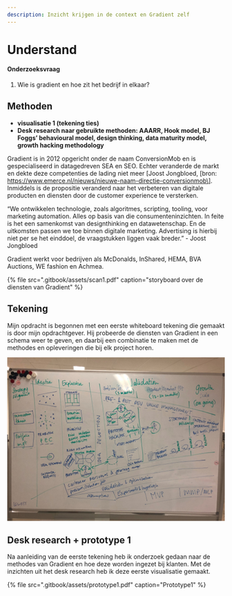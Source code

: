 ```yaml
---
description: Inzicht krijgen in de context en Gradient zelf
---
```


# Understand

#### Onderzoeksvraag

1. Wie is gradient en hoe zit het bedrijf in elkaar?

## Methoden

* **visualisatie 1 \(tekening ties\)**
* **Desk research naar gebruikte methoden: AAARR, Hook model, BJ Foggs’ behavioural model, design thinking, data maturity model, growth hacking methodology**

Gradient is in 2012 opgericht onder de naam ConversionMob en is gespecialiseerd in datagedreven SEA en SEO. Echter veranderde de markt en dekte deze competenties de lading niet meer \[Joost Jongbloed, \[bron: https://www.emerce.nl/nieuws/nieuwe-naam-directie-conversionmob\]. Inmiddels is de propositie veranderd naar het verbeteren van digitale producten en diensten door de customer experience te versterken. 

“We ontwikkelen technologie, zoals algoritmes, scripting, tooling, voor marketing automation. Alles op basis van die consumenteninzichten. In feite is het een samenkomst van designthinking en datawetenschap. En de uitkomsten passen we toe binnen digitale marketing. Advertising is hierbij niet per se het einddoel, de vraagstukken liggen vaak breder.” - Joost Jongbloed

Gradient werkt voor bedrijven als McDonalds, InShared, HEMA, BVA Auctions, WE fashion en Achmea.

{% file src=".gitbook/assets/scan1.pdf" caption="storyboard over de diensten van Gradient" %}

## Tekening

Mijn opdracht is begonnen met een eerste whiteboard tekening die gemaakt is door mijn opdrachtgever. Hij probeerde de diensten van Gradient in een schema weer te geven, en daarbij een combinatie te maken met de methodes en opleveringen die bij elk project horen. 

![](.gitbook/assets/tekening-ties.jpeg)

## Desk research + prototype 1 

Na aanleiding van de eerste tekening heb ik onderzoek gedaan naar de methodes van Gradient en hoe deze worden ingezet bij klanten. Met de inzichten uit het desk research heb ik deze eerste visualisatie gemaakt. 

{% file src=".gitbook/assets/prototype1.pdf" caption="Prototype1" %}

